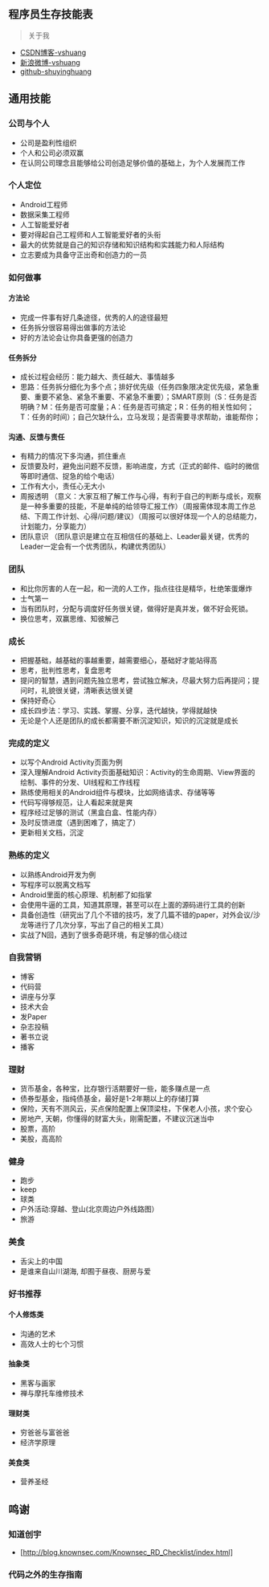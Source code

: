 ## 程序员生存技能表

>关于我
 - [CSDN博客-vshuang](http://blog.csdn.net/vshuang)
 - [新浪微博-vshuang](https://weibo.com/vshuang)
 - [github-shuyinghuang](https://github.com/shuyinghuang)

## 通用技能
### 公司与个人
 - 公司是盈利性组织
 - 个人和公司必须双赢
 - 在认同公司理念且能够给公司创造足够价值的基础上，为个人发展而工作
### 个人定位 
 - Android工程师
 - 数据采集工程师
 - 人工智能爱好者
 - 要对得起自己工程师和人工智能爱好者的头衔
 - 最大的优势就是自己的知识存储和知识结构和实践能力和人际结构
 - 立志要成为具备守正出奇和创造力的一员
### 如何做事
#### 方法论
 - 完成一件事有好几条途径，优秀的人的途径最短
 - 任务拆分很容易得出做事的方法论
 - 好的方法论会让你具备更强的创造力
#### 任务拆分
 - 成长过程会经历：能力越大、责任越大、事情越多
 - 思路：任务拆分细化为多个点；排好优先级（任务四象限决定优先级，紧急重要、重要不紧急、紧急不重要、不紧急不重要）；SMART原则（S：任务是否明确？M：任务是否可度量；A：任务是否可搞定；R：任务的相关性如何；T：任务的时间）；自己欠缺什么，立马发现；是否需要寻求帮助，谁能帮你；
#### 沟通、反馈与责任
 - 有精力的情况下多沟通，抓住重点
 - 反馈要及时，避免出问题不反馈，影响进度，方式（正式的邮件、临时的微信等即时通信、捉急的给个电话）
 - 工作有大小，责任心无大小
 - 周报透明 （意义：大家互相了解工作与心得，有利于自己的判断与成长，观察是一种多重要的技能，不是单纯的给领导汇报工作）（周报需体现本周工作总结、下周工作计划、心得/问题/建议）（周报可以很好体现一个人的总结能力，计划能力，分享能力）
 - 团队意识 （团队意识是建立在互相信任的基础上、Leader最关键，优秀的Leader一定会有一个优秀团队，构建优秀团队）
### 团队
 - 和比你厉害的人在一起，和一流的人工作，指点往往是精华，杜绝笨蛋爆炸
 - 士气第一
 - 当有团队时，分配与调度好任务很关键，做得好是真并发，做不好会死锁。
 - 换位思考，双赢思维、知彼解己
### 成长
 - 把握基础，越基础的事越重要，越需要细心，基础好才能站得高
 - 思考，批判性思考，复盘思考
 - 提问的智慧，遇到问题先独立思考，尝试独立解决，尽最大努力后再提问；提问时，礼貌很关键，清晰表达很关键
 - 保持好奇心 
 - 成长四步法：学习、实践、掌握、分享，迭代越快，学得就越快
 - 无论是个人还是团队的成长都需要不断沉淀知识，知识的沉淀就是成长
### 完成的定义
 - 以写个Android Activity页面为例
 - 深入理解Android Activity页面基础知识：Activity的生命周期、View界面的绘制、事件的分发、UI线程和工作线程
 - 熟练使用相关的Android组件与模块，比如网络请求、存储等等
 - 代码写得够规范，让人看起来就是爽
 - 程序经过足够的测试（黑盒白盒、性能内存）
 - 及时反馈进度（遇到困难了，搞定了）
 - 更新相关文档，沉淀
### 熟练的定义
 - 以熟练Android开发为例
 - 写程序可以脱离文档写
 - Android里面的核心原理、机制都了如指掌
 - 会使用牛逼的工具，知道其原理，甚至可以在上面的源码进行工具的创新
 - 具备创造性（研究出了几个不错的技巧，发了几篇不错的paper，对外会议/沙龙等进行了几次分享，写出了自己的相关工具）
 - 实战了N回，遇到了很多奇葩环境，有足够的信心绕过
### 自我营销
 - 博客
 - 代码营
 - 讲座与分享
 - 技术大会
 - 发Paper
 - 杂志投稿
 - 著书立说
 - 播客
### 理财
 - 货币基金，各种宝，比存银行活期要好一些，能多赚点是一点
 - 债券型基金，指纯债基金，最好是1-2年期以上的存储打算
 - 保险，天有不测风云，买点保险配置上保顶梁柱，下保老人小孩，求个安心
 - 房地产, 天朝，你懂得的财富大头，刚需配置，不建议沉迷当中
 - 股票，高阶
 - 美股，高高阶
### 健身
 - 跑步
 - keep
 - 球类
 - 户外活动:穿越、登山(北京周边户外线路图）
 - 旅游
### 美食
 - 舌尖上的中国
 - 是谁来自山川湖海, 却囿于昼夜、厨房与爱
### 好书推荐
#### 个人修炼类
 - 沟通的艺术
 - 高效人士的七个习惯
#### 抽象类
 - 黑客与画家
 - 禅与摩托车维修技术
#### 理财类
 - 穷爸爸与富爸爸
 - 经济学原理
#### 美食类
 - 营养圣经


## 鸣谢
### 知道创宇
- [http://blog.knownsec.com/Knownsec_RD_Checklist/index.html]
### 代码之外的生存指南



